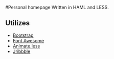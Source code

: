 #Personal homepage
Written in HAML and LESS.

## Utilizes

*   [Bootstrap](https://github.com/twbs/bootstrap)
*   [Font Awesome](https://github.com/FortAwesome/Font-Awesome)
*   [Animate.less](https://github.com/machito/animate.less)
*   [Jribbble](https://github.com/tylergaw/jribbble)
